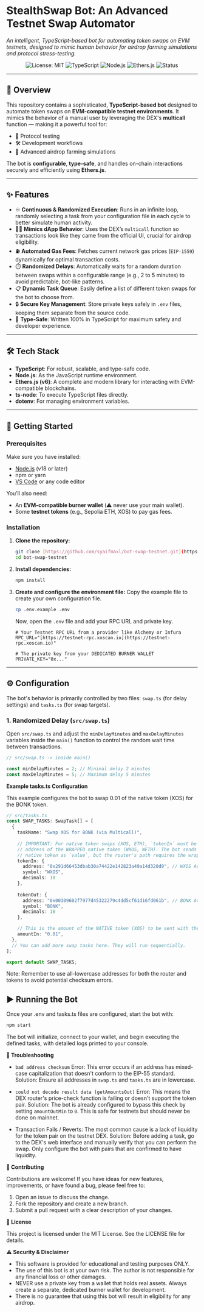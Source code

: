 # StealthSwap Bot: An Advanced Testnet Swap Automator

*An intelligent, TypeScript-based bot for automating token swaps on EVM testnets, designed to mimic human behavior for airdrop farming simulations and protocol stress-testing.*

<p align="center">
  <img src="https://img.shields.io/badge/License-MIT-blue.svg" alt="License: MIT">
  <img src="https://img.shields.io/badge/TypeScript-5.x-blue?logo=typescript&logoColor=white" alt="TypeScript">
  <img src="https://img.shields.io/badge/Node.js-v18%2B-green?logo=node.js&logoColor=white" alt="Node.js">
  <img src="https://img.shields.io/badge/Ethers.js-6.x-purple?logo=ethereum&logoColor=white" alt="Ethers.js">
  <img src="https://img.shields.io/badge/status-active-brightgreen" alt="Status">
</p>

---

## 📖 Overview

This repository contains a sophisticated, **TypeScript-based bot** designed to automate token swaps on **EVM-compatible testnet environments**. 
It mimics the behavior of a manual user by leveraging the DEX's **multicall** function — making it a powerful tool for:

- 🧪 Protocol testing 
- 🛠 Development workflows 
- 🎯 Advanced airdrop farming simulations 

The bot is **configurable**, **type-safe**, and handles on-chain interactions securely and efficiently using **Ethers.js**.

---

## ✨ Features

- ♾️ **Continuous & Randomized Execution**: Runs in an infinite loop, randomly selecting a task from your configuration file in each cycle to better simulate human activity.
- 🕵️‍♂️ **Mimics dApp Behavior**: Uses the DEX’s `multicall` function so transactions look like they came from the official UI, crucial for airdrop eligibility.
- ⛽ **Automated Gas Fees**: Fetches current network gas prices (`EIP-1559`) dynamically for optimal transaction costs.
- ⏱️ **Randomized Delays**: Automatically waits for a random duration between swaps within a configurable range (e.g., 2 to 5 minutes) to avoid predictable, bot-like patterns.
- 📋 **Dynamic Task Queue**: Easily define a list of different token swaps for the bot to choose from.
- 🔒 **Secure Key Management**: Store private keys safely in `.env` files, keeping them separate from the source code.
- 💪 **Type-Safe**: Written 100% in TypeScript for maximum safety and developer experience.

---

## 🛠 Tech Stack

- **TypeScript**: For robust, scalable, and type-safe code.
- **Node.js**: As the JavaScript runtime environment.
- **Ethers.js (v6)**: A complete and modern library for interacting with EVM-compatible blockchains.
- **ts-node**: To execute TypeScript files directly.
- **dotenv**: For managing environment variables.

---

## 🏁 Getting Started

### Prerequisites

Make sure you have installed:
- [Node.js](https://nodejs.org/) (v18 or later) 
- npm or yarn 
- [VS Code](https://code.visualstudio.com/) or any code editor 

You’ll also need:
- An **EVM-compatible burner wallet** (⚠️ never use your main wallet).
- Some **testnet tokens** (e.g., Sepolia ETH, XOS) to pay gas fees.

### Installation

1.  **Clone the repository:**
    ```bash
    git clone [https://github.com/syaifmaxl/bot-swap-testnet.git](https://github.com/syaifmaxl/bot-swap-testnet.git)
    cd bot-swap-testnet
    ```

2.  **Install dependencies:**
    ```bash
    npm install
    ```

3.  **Create and configure the environment file:**
    Copy the example file to create your own configuration file.
    ```bash
    cp .env.example .env
    ```
    Now, open the `.env` file and add your RPC URL and private key.
    ```env
    # Your Testnet RPC URL from a provider like Alchemy or Infura
    RPC_URL="[https://testnet-rpc.xoscan.io](https://testnet-rpc.xoscan.io)"

    # The private key from your DEDICATED BURNER WALLET
    PRIVATE_KEY="0x..."
    ```

---

## ⚙️ Configuration

The bot's behavior is primarily controlled by two files: `swap.ts` (for delay settings) and `tasks.ts` (for swap targets).

### 1. Randomized Delay (`src/swap.ts`)

Open `src/swap.ts` and adjust the `minDelayMinutes` and `maxDelayMinutes` variables inside the `main()` function to control the random wait time between transactions.

```typescript
// src/swap.ts -> inside main()

const minDelayMinutes = 2; // Minimal delay 2 minutes
const maxDelayMinutes = 5; // Maximum delay 5 minutes
```


**Example tasks.ts Configuration**

This example configures the bot to swap 0.01 of the native token (XOS) for the BONK token.

```typescript
// src/tasks.ts
const SWAP_TASKS: SwapTask[] = [
  {
    taskName: "Swap XOS for BONK (via Multicall)",
    
    // IMPORTANT: For native token swaps (XOS, ETH), `tokenIn` must be the
    // address of the WRAPPED native token (WXOS, WETH). The bot sends the
    // native token as `value`, but the router's path requires the wrapped address.
    tokenIn: { 
      address: "0x291d66453dbab30a74422e142823a49a14d320d9", // WXOS Address
      symbol: "WXOS", 
      decimals: 18 
    },
    
    tokenOut: { 
      address: "0x00309602f7977d45322279c4dd5cf61d16fd061b", // BONK Address
      symbol: "BONK", 
      decimals: 18 
    },

    // This is the amount of the NATIVE token (XOS) to be sent with the transaction.
    amountIn: "0.01", 
  },
  // You can add more swap tasks here. They will run sequentially.
];

export default SWAP_TASKS;
```
Note: Remember to use all-lowercase addresses for both the router and tokens to avoid potential checksum errors.

## ▶️ Running the Bot

Once your .env and tasks.ts files are configured, start the bot with:

```bash
npm start
```
The bot will initialize, connect to your wallet, and begin executing the defined tasks, with detailed logs printed to your console.

**🤔 Troubleshooting**

- `bad address checksum` Error: This error occurs if an address has mixed-case capitalization that doesn't conform to the EIP-55 standard. Solution: Ensure all addresses in `swap.ts` and `tasks.ts` are in lowercase.

- `could not decode result data (getAmountsOut)` Error: This means the DEX router's price-check function is failing or doesn't support the token pair. Solution: The bot is already configured to bypass this check by setting `amountOutMin` to `0`. This is safe for testnets but should never be done on mainnet.

- Transaction Fails / Reverts: The most common cause is a lack of liquidity for the token pair on the testnet DEX. Solution: Before adding a task, go to the DEX's web interface and manually verify that you can perform the swap. Only configure the bot with pairs that are confirmed to have liquidity.

**🤝 Contributing**

Contributions are welcome! If you have ideas for new features, improvements, or have found a bug, please feel free to:

1. Open an issue to discuss the change.
2. Fork the repository and create a new branch.
3. Submit a pull request with a clear description of your changes.

**📄 License**

This project is licensed under the MIT License. See the LICENSE file for details.

**⚠️ Security & Disclaimer**

- This software is provided for educational and testing purposes ONLY.
- The use of this bot is at your own risk. The author is not responsible for any financial loss or other damages.
- NEVER use a private key from a wallet that holds real assets. Always create a separate, dedicated burner wallet for development.
- There is no guarantee that using this bot will result in eligibility for any airdrop.